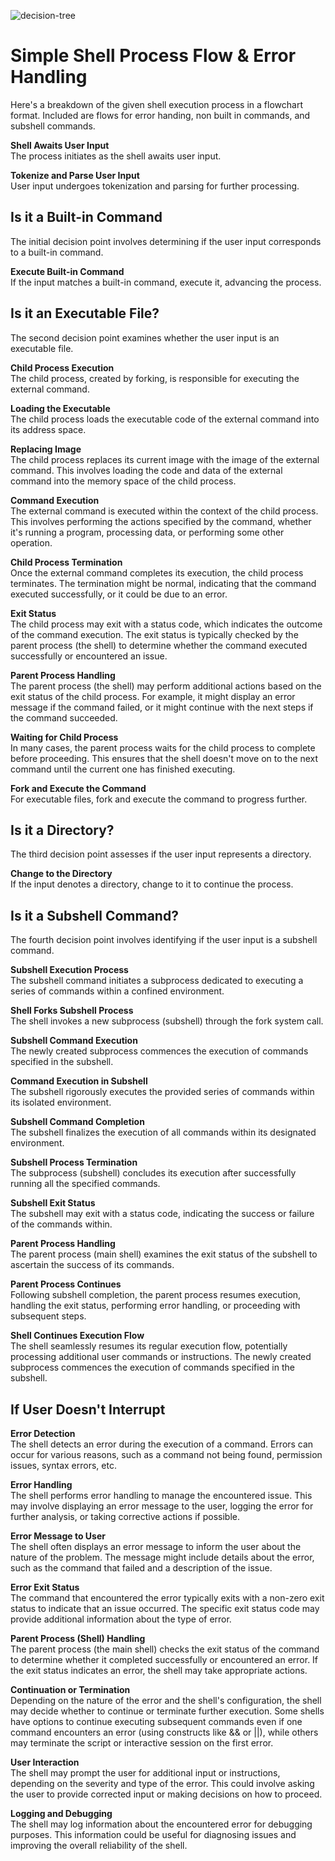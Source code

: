 
![decision-tree](https://github.com/manningstinson/holbertonschool-simple_shell/assets/104523090/407a7ec2-3e1f-4577-8b24-b29eb55e2d87)

# Simple Shell Process Flow & Error Handling
Here's a breakdown of the given shell execution process in a flowchart format. Included are flows for error handing, non built in commands, and subshell commands.  

**Shell Awaits User Input** <br>
The process initiates as the shell awaits user input.

**Tokenize and Parse User Input** <br>
User input undergoes tokenization and parsing for further processing.

## Is it a Built-in Command
The initial decision point involves determining if the user input corresponds to a built-in command.

**Execute Built-in Command** <br>
If the input matches a built-in command, execute it, advancing the process.

## Is it an Executable File?
The second decision point examines whether the user input is an executable file.

**Child Process Execution** <br>
The child process, created by forking, is responsible for executing the external command.

**Loading the Executable** <br>
The child process loads the executable code of the external command into its address space.

**Replacing Image** <br>
The child process replaces its current image with the image of the external command. This involves loading the code and data of the external command into the memory space of the child process.

**Command Execution** <br>
The external command is executed within the context of the child process. This involves performing the actions specified by the command, whether it's running a program, processing data, or performing some other operation.

**Child Process Termination** <br>
Once the external command completes its execution, the child process terminates. The termination might be normal, indicating that the command executed successfully, or it could be due to an error.

**Exit Status** <br>
The child process may exit with a status code, which indicates the outcome of the command execution. The exit status is typically checked by the parent process (the shell) to determine whether the command executed successfully or encountered an issue.

**Parent Process Handling** <br>
The parent process (the shell) may perform additional actions based on the exit status of the child process. For example, it might display an error message if the command failed, or it might continue with the next steps if the command succeeded.

**Waiting for Child Process** <br>
In many cases, the parent process waits for the child process to complete before proceeding. This ensures that the shell doesn't move on to the next command until the current one has finished executing.

**Fork and Execute the Command** <br>
For executable files, fork and execute the command to progress further.

## Is it a Directory?
The third decision point assesses if the user input represents a directory.

**Change to the Directory** <br>
If the input denotes a directory, change to it to continue the process.

## Is it a Subshell Command?
The fourth decision point involves identifying if the user input is a subshell command.

**Subshell Execution Process**<br>
The subshell command initiates a subprocess dedicated to executing a series of commands within a confined environment.

**Shell Forks Subshell Process** <br>
The shell invokes a new subprocess (subshell) through the fork system call.

**Subshell Command Execution**<br>
The newly created subprocess commences the execution of commands specified in the subshell.

**Command Execution in Subshell**<br>
The subshell rigorously executes the provided series of commands within its isolated environment.

**Subshell Command Completion**<br>
The subshell finalizes the execution of all commands within its designated environment.

**Subshell Process Termination**<br>
The subprocess (subshell) concludes its execution after successfully running all the specified commands.

**Subshell Exit Status**<br>
The subshell may exit with a status code, indicating the success or failure of the commands within.

**Parent Process Handling**<br>
The parent process (main shell) examines the exit status of the subshell to ascertain the success of its commands.

**Parent Process Continues**<br>
Following subshell completion, the parent process resumes execution, handling the exit status, performing error handling, or proceeding with subsequent steps.

**Shell Continues Execution Flow**<br>
The shell seamlessly resumes its regular execution flow, potentially processing additional user commands or instructions. The newly created subprocess commences the execution of commands specified in the subshell.

## If User Doesn't Interrupt

**Error Detection** <br>
The shell detects an error during the execution of a command. Errors can occur for various reasons, such as a command not being found, permission issues, syntax errors, etc.

**Error Handling** <br>
The shell performs error handling to manage the encountered issue. This may involve displaying an error message to the user, logging the error for further analysis, or taking corrective actions if possible.

**Error Message to User** <br>
The shell often displays an error message to inform the user about the nature of the problem. The message might include details about the error, such as the command that failed and a description of the issue.

**Error Exit Status** <br>
The command that encountered the error typically exits with a non-zero exit status to indicate that an issue occurred. The specific exit status code may provide additional information about the type of error.

**Parent Process (Shell) Handling** <br>
The parent process (the main shell) checks the exit status of the command to determine whether it completed successfully or encountered an error. If the exit status indicates an error, the shell may take appropriate actions.

**Continuation or Termination** <br>
Depending on the nature of the error and the shell's configuration, the shell may decide whether to continue or terminate further execution. Some shells have options to continue executing subsequent commands even if one command encounters an error (using constructs like && or ||), while others may terminate the script or interactive session on the first error.

**User Interaction** <br>
The shell may prompt the user for additional input or instructions, depending on the severity and type of the error. This could involve asking the user to provide corrected input or making decisions on how to proceed.

**Logging and Debugging** <br>
The shell may log information about the encountered error for debugging purposes. This information could be useful for diagnosing issues and improving the overall reliability of the shell.
